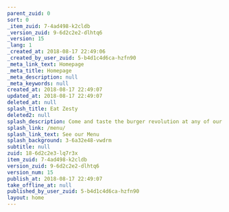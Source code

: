 ```yaml
---
parent_zuid: 0
sort: 0
_item_zuid: 7-4ad498-k2cldb
_version_zuid: 9-6d2c2e2-dlhtq6
_version: 15
_lang: 1
_created_at: 2018-08-17 22:49:06
_created_by_user_zuid: 5-b4d1c4d6ca-hzfn90
_meta_link_text: Homepage
_meta_title: Homepage
_meta_description: null
_meta_keywords: null
created_at: 2018-08-17 22:49:07
updated_at: 2018-08-17 22:49:07
deleted_at: null
splash_title: Eat Zesty
deleted2: null
splash_description: Come and taste the burger revolution at any of our award winning restaurants worldwide.
splash_link: /menu/
splash_link_text: See our Menu
splash_background: 3-6a32e48-vwdrm
subtitle: null
zuid: 18-6d2c2e3-lq7r3x
item_zuid: 7-4ad498-k2cldb
version_zuid: 9-6d2c2e2-dlhtq6
version_num: 15
publish_at: 2018-08-17 22:49:07
take_offline_at: null
published_by_user_zuid: 5-b4d1c4d6ca-hzfn90
layout: home
---
```

